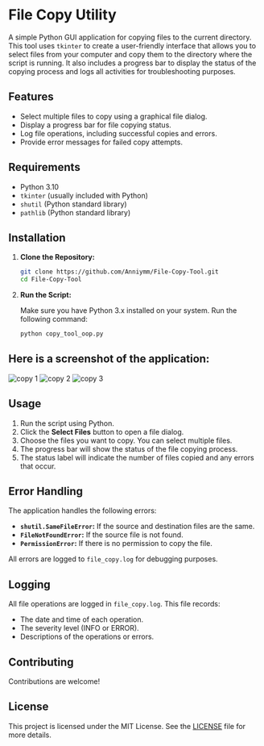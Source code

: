 # File Copy Utility

A simple Python GUI application for copying files to the current directory. This tool uses `tkinter` to create a user-friendly interface that allows you to select files from your computer and copy them to the directory where the script is running. It also includes a progress bar to display the status of the copying process and logs all activities for troubleshooting purposes.

## Features

- Select multiple files to copy using a graphical file dialog.
- Display a progress bar for file copying status.
- Log file operations, including successful copies and errors.
- Provide error messages for failed copy attempts.
  
## Requirements

- Python 3.10
- `tkinter` (usually included with Python)
- `shutil` (Python standard library)
- `pathlib` (Python standard library)

## Installation

1. **Clone the Repository:**

    ```bash
    git clone https://github.com/Anniymm/File-Copy-Tool.git
    cd File-Copy-Tool
    ```

2. **Run the Script:**

    Make sure you have Python 3.x installed on your system. Run the following command:

    ```bash
    python copy_tool_oop.py
    ```
## Here is a screenshot of the application:
![copy 1](https://github.com/user-attachments/assets/907f7e2c-1dfd-49e7-9fd8-016ab919c8eb)
![copy 2](https://github.com/user-attachments/assets/7a6ce323-dc49-40a3-9b49-0a98f090126f)
![copy 3](https://github.com/user-attachments/assets/494e4436-922b-48af-9871-f859ee6fa029)

## Usage

1. Run the script using Python.
2. Click the **Select Files** button to open a file dialog.
3. Choose the files you want to copy. You can select multiple files.
4. The progress bar will show the status of the file copying process.
5. The status label will indicate the number of files copied and any errors that occur.

## Error Handling

The application handles the following errors:
- **`shutil.SameFileError`:** If the source and destination files are the same.
- **`FileNotFoundError`:** If the source file is not found.
- **`PermissionError`:** If there is no permission to copy the file.

All errors are logged to `file_copy.log` for debugging purposes.

## Logging

All file operations are logged in `file_copy.log`. This file records:

- The date and time of each operation.
- The severity level (INFO or ERROR).
- Descriptions of the operations or errors.

## Contributing

Contributions are welcome!

## License

This project is licensed under the MIT License. See the [LICENSE](LICENSE) file for more details.


